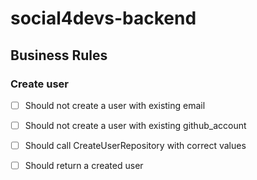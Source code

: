 # social4devs-backend

## Business Rules

### Create user
- [ ] Should not create a user with existing email
- [ ] Should not create a user with existing github_account
- [ ] Should call CreateUserRepository with correct values
- [ ] Should return a created user
 